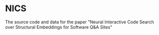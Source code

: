 # NICS
The source code and data for the paper "Neural Interactive Code Search over Structural Embeddings for Software Q&amp;A Sites"

